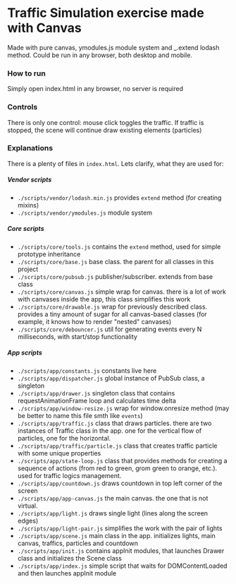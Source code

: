 # Traffic Simulation exercise made with Canvas

Made with pure canvas, ymodules.js module system and _.extend lodash method.
Could be run in any browser, both desktop and mobile.

### How to run
Simply open index.html in any browser, no server is required

### Controls
There is only one control: mouse click toggles the traffic. If traffic is stopped, the scene will continue draw existing elements (particles)

### Explanations
There is a plenty of files in `index.html`. Lets clarify, what they are used for:

##### Vendor scripts
- `./scripts/vendor/lodash.min.js`
provides `extend` method (for creating mixins)
- `./scripts/vendor/ymodules.js`
module system

##### Core scripts
- `./scripts/core/tools.js`
contains the `extend` method, used for simple prototype inheritance
- `./scripts/core/base.js`
base class. the parent for all classes in this project
- `./scripts/core/pubsub.js`
publisher/subscriber. extends from base class
- `./scripts/core/canvas.js`
simple wrap for canvas. there is a lot of work with canvases inside the app, this class simplifies this work
- `./scripts/core/drawable.js`
wrap for previously described class. provides a tiny amount of sugar for all canvas-based classes (for example, it knows how to render "nested" canvases)
- `./scripts/core/debouncer.js`
util for generating events every N milliseconds, with start/stop functionality

##### App scripts
- `./scripts/app/constants.js`
constants live here
- `./scripts/app/dispatcher.js`
global instance of PubSub class, a singleton
- `./scripts/app/drawer.js`
singleton class that contains requestAnimationFrame loop and calculates time delta
- `./scripts/app/window-resize.js`
wrap for window.onresize method (may be better to name this file smth like `events`)
- `./scripts/app/traffic.js`
class that draws particles. there are two instances of Traffic class in the app. one for the vertical flow of particles, one for the horizontal.
- `./scripts/app/traffic/particle.js`
class that creates traffic particle with some unique properties
- `./scripts/app/state-loop.js`
class that provides methods for creating a sequence of actions (from red to green, grom green to orange, etc.). used for traffic logics management.
- `./scripts/app/countdown.js`
draws countdown in top left corner of the screen
- `./scripts/app/app-canvas.js`
the main canvas. the one that is not virtual.
- `./scripts/app/light.js`
draws single light (lines along the screen edges)
- `./scripts/app/light-pair.js`
simplifies the work with the pair of lights
- `./scripts/app/scene.js`
main class in the app. initializes lights, main canvas, traffics, particles and countdown
- `./scripts/app/init.js`
contains appInit modules, that launches Drawer class and initializes the Scene class
- `./scripts/app/index.js`
simple script that waits for DOMContentLoaded and then launches appInit module
